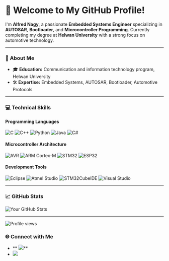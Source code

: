 # 👋 Welcome to My GitHub Profile!

I'm **Alfred Nagy**, a passionate **Embedded Systems Engineer** specializing in **AUTOSAR**, **Bootloader**, and **Microcontroller Programming**. Currently completing my degree at **Helwan University** with a strong focus on automotive technology.

---

### 🚀 **About Me**
- 🎓 **Education:** Communication and information technology program, Helwan University
- 🛠 **Expertise:** Embedded Systems, AUTOSAR, Bootloader, Automotive Protocols

---

### 💻 **Technical Skills**
#### **Programming Languages**
![C](https://img.shields.io/badge/C-00599C?style=flat&logo=c&logoColor=white)
![C++](https://img.shields.io/badge/C++-00599C?style=flat&logo=cplusplus&logoColor=white)
![Python](https://img.shields.io/badge/Python-3776AB?style=flat&logo=python&logoColor=white)
![Java](https://img.shields.io/badge/Java-ED8B00?style=flat&logo=java&logoColor=white)
![C#](https://img.shields.io/badge/C%23-239120?style=flat&logo=c-sharp&logoColor=white)

#### **Microcontroller Architecture**
![AVR](https://img.shields.io/badge/AVR-EE4C2C?style=flat&logo=atmel&logoColor=white)
![ARM Cortex-M](https://img.shields.io/badge/ARM-Cortex--M-blue?style=flat&logo=arm&logoColor=white)
![STM32](https://img.shields.io/badge/STM32-000000?style=flat&logo=stmicroelectronics&logoColor=white)
![ESP32](https://img.shields.io/badge/ESP32-FF5733?style=flat&logo=espressif&logoColor=white)

#### **Development Tools**
![Eclipse](https://img.shields.io/badge/Eclipse-2C2255?style=flat&logo=eclipse&logoColor=white)
![Atmel Studio](https://img.shields.io/badge/Atmel_Studio-blue?style=flat)
![STM32CubeIDE](https://img.shields.io/badge/STM32CubeIDE-darkblue?style=flat&logo=stmicroelectronics)
![Visual Studio](https://img.shields.io/badge/Visual_Studio-purple?style=flat&logo=visual-studio&logoColor=white)

---

### 📈 **GitHub Stats**
![Your GitHub Stats](https://github-readme-stats.vercel.app/api?username=alfrednagy57&show_icons=true&theme=radical)

---

![Profile views](https://komarev.com/ghpvc/?username=alfrednagy57&color=blue)

### 🌐 **Connect with Me**
- ** <a href="mailto:Alfred.nagy16@gmail.com" target="_blank"><img src="https://img.shields.io/badge/-Alfred.nagy16@gmail.com-0077B5?style=for-the-badge&logo=Gmail&logoColor=white"/></a>**
-  **<a href="https://www.linkedin.com/in/alfred-nagy-882445224/" target="_blank"><img src="https://img.shields.io/badge/-Alfred%20Nagy%20-0077B5?style=for-the-badge&logo=LinkedIn&logoColor=white"/></a>**